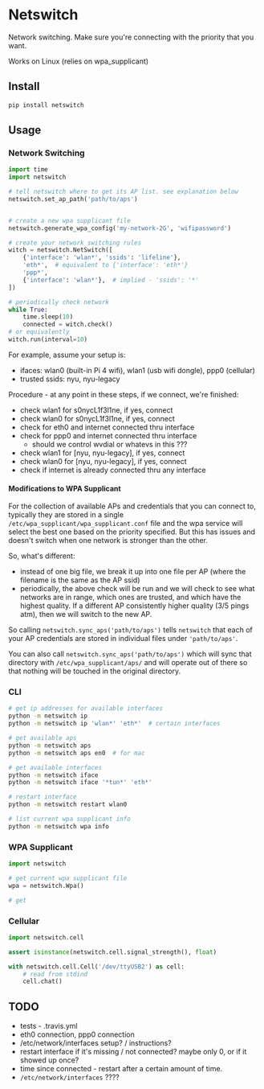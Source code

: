 # Netswitch

Network switching. Make sure you're connecting with the priority that you want.

Works on Linux (relies on wpa_supplicant)


## Install

```bash
pip install netswitch
```

## Usage

### Network Switching

```python
import time
import netswitch

# tell netswitch where to get its AP list. see explanation below
netswitch.set_ap_path('path/to/aps')


# create a new wpa supplicant file
netswitch.generate_wpa_config('my-network-2G', 'wifipassword')

# create your network switching rules
witch = netswitch.NetSwitch([
    {'interface': 'wlan*', 'ssids': 'lifeline'},
    'eth*',  # equivalent to {'interface': 'eth*'}
    'ppp*',
    {'interface': 'wlan*'},  # implied - 'ssids': '*'
])

# periodically check network
while True:
    time.sleep(10)
    connected = witch.check()
# or equivalently
witch.run(interval=10)
```

For example, assume your setup is:
 - ifaces: wlan0 (built-in Pi 4 wifi), wlan1 (usb wifi dongle), ppp0 (cellular)
 - trusted ssids: nyu, nyu-legacy

Procedure - at any point in these steps, if we connect, we're finished:
 - check wlan1 for s0nycL1f3l1ne, if yes, connect
 - check wlan0 for s0nycL1f3l1ne, if yes, connect
 - check for eth0 and internet connected thru interface
 - check for ppp0 and internet connected thru interface
    - should we control wvdial or whatevs in this ???
 - check wlan1 for [nyu, nyu-legacy], if yes, connect
 - check wlan0 for [nyu, nyu-legacy], if yes, connect
 - check if internet is already connected thru any interface

#### Modifications to WPA Supplicant

For the collection of available APs and credentials that you can connect to, typically they are stored in a single `/etc/wpa_supplicant/wpa_supplicant.conf` file and the wpa service will select the best one based on the priority specified. But this has issues and doesn't switch when one network is stronger than the other.

So, what's different:
 - instead of one big file, we break it up into one file per AP (where the filename is the same as the AP ssid)
 - periodically, the above check will be run and we will check to see what networks are in range, which ones are trusted, and which have the highest quality. If a different AP consistently higher quality (3/5 pings atm), then we will switch to the new AP.

So calling `netswitch.sync_aps('path/to/aps')` tells `netswitch` that each of your AP credentials are stored in individual files under `'path/to/aps'`.

You can also call `netswitch.sync_aps('path/to/aps')` which will sync that directory with `/etc/wpa_supplicant/aps/` and will operate out of there so that nothing will be touched in the original directory.

### CLI

```bash
# get ip addresses for available interfaces
python -m netswitch ip
python -m netswitch ip 'wlan*' 'eth*'  # certain interfaces

# get available aps
python -m netswitch aps
python -m netswitch aps en0  # for mac

# get available interfaces
python -m netswitch iface
python -m netswitch iface '*tun*' 'eth*'

# restart interface
python -m netswitch restart wlan0

# list current wpa supplicant info
python -m netswitch wpa info
```

### WPA Supplicant
```python
import netswitch

# get current wpa supplicant file
wpa = netswitch.Wpa()

# get

```

### Cellular
```python
import netswitch.cell

assert isinstance(netswitch.cell.signal_strength(), float)

with netswitch.cell.Cell('/dev/ttyUSB2') as cell:
    # read from stdind
    cell.chat()
```


## TODO
 - tests - .travis.yml
 - eth0 connection, ppp0 connection
 - /etc/network/interfaces setup? / instructions?
 - restart interface if it's missing / not connected? maybe only 0, or if it showed up once?
 - time since connected - restart after a certain amount of time.
 - `/etc/network/interfaces` ????
